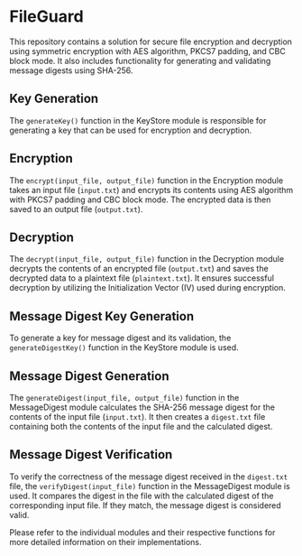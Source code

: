 # FileGuard

This repository contains a solution for secure file encryption and decryption using symmetric encryption with AES algorithm, PKCS7 padding, and CBC block mode. It also includes functionality for generating and validating message digests using SHA-256.

## Key Generation

The `generateKey()` function in the KeyStore module is responsible for generating a key that can be used for encryption and decryption.

## Encryption

The `encrypt(input_file, output_file)` function in the Encryption module takes an input file (`input.txt`) and encrypts its contents using AES algorithm with PKCS7 padding and CBC block mode. The encrypted data is then saved to an output file (`output.txt`).

## Decryption

The `decrypt(input_file, output_file)` function in the Decryption module decrypts the contents of an encrypted file (`output.txt`) and saves the decrypted data to a plaintext file (`plaintext.txt`). It ensures successful decryption by utilizing the Initialization Vector (IV) used during encryption.

## Message Digest Key Generation

To generate a key for message digest and its validation, the `generateDigestKey()` function in the KeyStore module is used.

## Message Digest Generation

The `generateDigest(input_file, output_file)` function in the MessageDigest module calculates the SHA-256 message digest for the contents of the input file (`input.txt`). It then creates a `digest.txt` file containing both the contents of the input file and the calculated digest.

## Message Digest Verification

To verify the correctness of the message digest received in the `digest.txt` file, the `verifyDigest(input_file)` function in the MessageDigest module is used. It compares the digest in the file with the calculated digest of the corresponding input file. If they match, the message digest is considered valid.

Please refer to the individual modules and their respective functions for more detailed information on their implementations.

